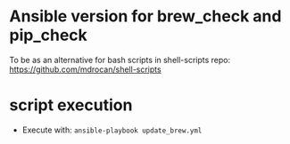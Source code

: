 # Ansible version for brew_check and pip_check
To be as an alternative for bash scripts in shell-scripts repo: https://github.com/mdrocan/shell-scripts

# script execution
- Execute with: `ansible-playbook update_brew.yml`
